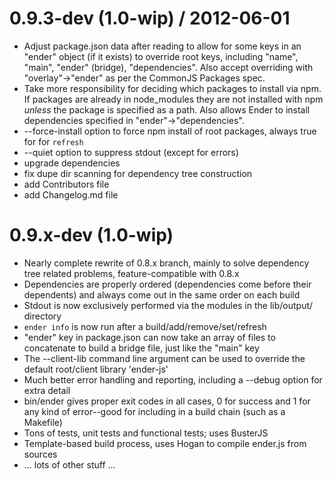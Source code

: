 
0.9.3-dev (1.0-wip) / 2012-06-01 
================================

  * Adjust package.json data after reading to allow for some keys in an "ender" object (if it exists) to override root keys, including "name", "main", "ender" (bridge), "dependencies". Also accept overriding with "overlay"->"ender" as per the CommonJS Packages spec.
  * Take more responsibility for deciding which packages to install via npm. If packages are already in node_modules they are not installed with npm *unless* the package is specified as a path. Also allows Ender to install dependencies specified in "ender"->"dependencies".
  * --force-install option to force npm install of root packages, always true for for `refresh`
  * --quiet option to suppress stdout (except for errors)
  * upgrade dependencies
  * fix dupe dir scanning for dependency tree construction
  * add Contributors file
  * add Changelog.md file

0.9.x-dev (1.0-wip)
===================

 * Nearly complete rewrite of 0.8.x branch, mainly to solve dependency tree related problems, feature-compatible with 0.8.x
 * Dependencies are properly ordered (dependencies come before their dependents) and always come out in the same order on each build
 * Stdout is now exclusively performed via the modules in the lib/output/ directory
 * `ender info` is now run after a build/add/remove/set/refresh
 * "ender" key in package.json can now take an array of files to concatenate to build a bridge file, just like the "main" key
 * The --client-lib command line argument can be used to override the default root/client library 'ender-js'
 * Much better error handling and reporting, including a --debug option for extra detail
 * bin/ender gives proper exit codes in all cases, 0 for success and 1 for any kind of error--good for including in a build chain (such as a Makefile)
 * Tons of tests, unit tests and functional tests; uses BusterJS
 * Template-based build process, uses Hogan to compile ender.js from sources
 * ... lots of other stuff ...